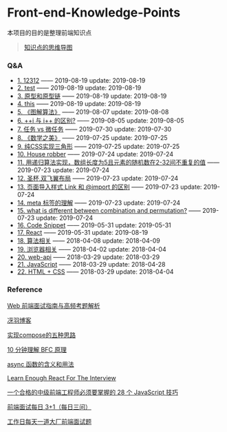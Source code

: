# Front-end-Knowledge-Points
本项目的目的是整理前端知识点

> [知识点的思维导图](http://naotu.baidu.com/file/dbef5fd56e74b51ead825bcd83f38a56?token=2f6920a3f522cca8)

### Q&A
* [1. 12312](https://github.com/goldEli/blog/issues/30) —— 2019-08-19 update: 2019-08-19
* [2. test](https://github.com/goldEli/blog/issues/28) —— 2019-08-19 update: 2019-08-19
* [3. 原型和原型链](https://github.com/goldEli/blog/issues/23) —— 2019-08-19 update: 2019-08-19
* [4. this](https://github.com/goldEli/blog/issues/22) —— 2019-08-19 update: 2019-08-19
* [5. 《图解算法》](https://github.com/goldEli/blog/issues/20) —— 2019-08-07 update: 2019-08-08
* [6. ++i 与 i++ 的区别?](https://github.com/goldEli/blog/issues/19) —— 2019-08-05 update: 2019-08-05
* [7. 任务 vs 微任务](https://github.com/goldEli/blog/issues/18) —— 2019-07-30 update: 2019-07-30
* [8. 《数学之美》](https://github.com/goldEli/blog/issues/17) —— 2019-07-25 update: 2019-07-25
* [9. 纯CSS实现三角形](https://github.com/goldEli/blog/issues/16) —— 2019-07-25 update: 2019-07-25
* [10. House robber](https://github.com/goldEli/blog/issues/15) —— 2019-07-24 update: 2019-07-24
* [11. 用递归算法实现，数组长度为5且元素的随机数在2-32间不重复的值](https://github.com/goldEli/blog/issues/14) —— 2019-07-23 update: 2019-07-24
* [12. 圣杯,双飞翼布局](https://github.com/goldEli/blog/issues/13) —— 2019-07-23 update: 2019-07-24
* [13. 页面导入样式 Link 和 @import 的区别](https://github.com/goldEli/blog/issues/12) —— 2019-07-23 update: 2019-07-24
* [14. meta 标签的理解](https://github.com/goldEli/blog/issues/11) —— 2019-07-23 update: 2019-07-24
* [15. what is different between combination and permutation?](https://github.com/goldEli/blog/issues/10) —— 2019-07-23 update: 2019-07-24
* [16. Code Snippet](https://github.com/goldEli/blog/issues/8) —— 2019-05-31 update: 2019-05-31
* [17. React](https://github.com/goldEli/blog/issues/7) —— 2019-05-31 update: 2019-08-19
* [18. 算法相关](https://github.com/goldEli/blog/issues/6) —— 2018-04-08 update: 2018-04-09
* [19. 浏览器相关](https://github.com/goldEli/blog/issues/5) —— 2018-04-02 update: 2018-04-04
* [20. web-api](https://github.com/goldEli/blog/issues/4) —— 2018-03-29 update: 2018-03-29
* [21. JavaScript](https://github.com/goldEli/blog/issues/3) —— 2018-03-29 update: 2018-04-28
* [22. HTML + CSS](https://github.com/goldEli/blog/issues/2) —— 2018-03-29 update: 2018-04-04
### Reference

[Web 前端面试指南与高频考题解析](https://juejin.im/book/5a8f9ddcf265da4e9f6fb959)

[冴羽博客](https://github.com/mqyqingfeng/Blog)

[实现compose的五种思路](https://segmentfault.com/a/1190000011447164)

[10 分钟理解 BFC 原理](https://zhuanlan.zhihu.com/p/25321647)

[async 函数的含义和用法](http://www.ruanyifeng.com/blog/2015/05/async.html)

[Learn Enough React For The Interview](https://medium.com/bb-tutorials-and-thoughts/learn-enough-react-for-the-interview-f460a2fa3aeb)

[一个合格的中级前端工程师必须要掌握的 28 个 JavaScript 技巧](https://juejin.im/post/5cef46226fb9a07eaf2b7516)

[前端面试每日 3+1（每日三问）](https://github.com/haizlin/fe-interview)

[工作日每天一道大厂前端面试题](https://github.com/Advanced-Frontend/Daily-Interview-Question?utm_source=gold_browser_extension)
